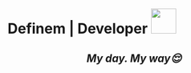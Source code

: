 #  Definem | Developer <img src="https://media.giphy.com/media/mGcNjsfWAjY5AEZNw6/giphy.gif" width="50">


<h2 align="center"><i> My day. My way😌 </i></h1>

<!--

<h3 align="center"><i> 💫 About Me: </i></h1>

<br>

🔭 I’m currently working on developing my skills in React.js and Vue.js Frameworks.<br>

👯 I’m looking to collaborate on open-source projects related to web development.<br>

🤝 I’m looking for help with React concepts and best practices.<br>

🌱 I’m currently learning more about front-end development with JavaScript, TypeScript, Vue and React.<br>

💬 Ask me about Frontend development, React and Vue Frameworks, web development, or anything related to programming.<br>

⚡️ Fun fact: Even if you read so much information, you will not know about me 😉


<br>


![C](https://img.shields.io/badge/C%20Prog%20lang-information?style=flat&logo=c&logoColor=black&color=black&labelColor=0077b6)
![Python](https://img.shields.io/badge/Python-information?style=flat&logo=python&logoColor=black&color=black&labelColor=3670A0)
![MySQL](https://img.shields.io/badge/MySQL-information?style=flat&logo=mysql&logoColor=black&color=black&labelColor=039BE5)
![ElectronJs](https://img.shields.io/badge/Electron%20Js-information?style=flat&logo=electron&logoColor=black&color=black&labelColor=039BE5)

![HTML](https://img.shields.io/badge/HTML-information?style=flat&logo=html5&logoColor=black&color=black&labelColor=%23E34F26)
![CSS](https://img.shields.io/badge/CSS-information?style=flat&logo=css3&logoColor=black&color=black&labelColor=%231572B6)
![SASS](https://img.shields.io/badge/SASS-information?style=flat&logo=sass&logoColor=black&color=black&labelColor=EF87BE)
![JavaScript](https://img.shields.io/badge/JavaScript-information?style=flat&logo=javascript&logoColor=black&color=black&labelColor=F7DF1E)
![TypeScript](https://img.shields.io/badge/TypeScript-information?style=flat&logo=typescript&logoColor=black&color=black&labelColor=039BE5)

![i18n](https://img.shields.io/badge/i18n-information?style=flat&logo=i18next&logoColor=black&color=black&labelColor=F7DF1E)
![VanillaJs](https://img.shields.io/badge/Vanilla%20Js-information?style=flat&logo=javascript&logoColor=black&color=black&labelColor=F7DF1E)
![CoreJs](https://img.shields.io/badge/Core%20Js-information?style=flat&logo=javascript&logoColor=black&color=black&labelColor=F7DF1E)
![Bootstrap](https://img.shields.io/badge/Bootstrap-information?style=flat&logo=bootstrap&logoColor=black&color=black&labelColor=553C76)
![TailwindCss](https://img.shields.io/badge/TailwindCss-information?style=flat&logo=tailwindcss&logoColor=black&color=black&labelColor=039BE5)

![React.js](https://img.shields.io/badge/React.js-information?style=flat&logo=react&logoColor=white&color=black&labelColor=61DBFB)
![ReactRouter](https://img.shields.io/badge/React%20Router-information?style=flat&logo=reactrouter&logoColor=white&color=black&labelColor=%23E34F26)
![Vue.js](https://img.shields.io/badge/Vue.js-information?style=flat&logo=vue.js&logoColor=41B883&color=black&labelColor=black)
![Next.js](https://img.shields.io/badge/Next.js-information?style=flat&logo=next.js&logoColor=black&color=black&labelColor=white)
![Nuxt.js](https://img.shields.io/badge/Nuxt.js-information?style=flat&logo=nuxt.js&logoColor=00e676&color=black&labelColor=black)

![JWT](https://img.shields.io/badge/JWT-information?color=black&style=flat&logo=JSON%20web%20tokens)
![JQuery](https://img.shields.io/badge/JQuery-information?style=flat&logo=jquery&logoColor=039BE5&color=black&labelColor=black)
![npm](https://img.shields.io/badge/npm-information?style=flat&logo=npm&logoColor=white&color=black&labelColor=%23E34F26)
![AntDesign](https://img.shields.io/badge/AntDesign-information?style=flat&logo=antdesign&logoColor=white&color=black&labelColor=black)
![Pinia](https://img.shields.io/badge/Pinia-information?style=flat&logo=pinia&logoColor=white&color=black&labelColor=black)
![Zustand](https://img.shields.io/badge/Zustand-information?style=flat&logo=zustand&logoColor=white&color=black&labelColor=black)

![Postman](https://img.shields.io/badge/Postman-information?style=flat&logo=postman&logoColor=black&color=black&labelColor=FF6C37)
![Swagger](https://img.shields.io/badge/Swagger-information?style=flat&logo=swagger&logoColor=black&color=black&labelColor=85EA2D)
![WebSocket](https://img.shields.io/badge/WebSocket-information?style=flat&logo=websocket.io&logoColor=black&color=black&labelColor=%2300CCBB)
![Trello](https://img.shields.io/badge/Trello-information?style=flat&logo=Trello&logoColor=white&color=black&labelColor=%23026AA7)
![Netlify](https://img.shields.io/badge/Netlify-information?style=flat&logo=netlify&logoColor=3cd8a5&color=black&labelColor=303030)
![Vercel](https://img.shields.io/badge/Vercel-information?style=flat&logo=vercel&logoColor=white&color=black&labelColor=black)

![Git](https://img.shields.io/badge/Git-information?style=flat&logo=git&logoColor=white&color=black&labelColor=%23E34F26)
![GitHub](https://img.shields.io/badge/GitHub-information?style=flat&logo=github&logoColor=white&color=black&labelColor=181717)
![GitHub](https://img.shields.io/badge/Ci%2FCD-Git-information?style=flat&logo=github&logoColor=white&color=black&labelColor=181717)
![GitLab](https://img.shields.io/badge/GitLab-information?style=flat&logo=gitlab&logoColor=white&color=black&labelColor=%23E34F26)
![Qt](https://img.shields.io/badge/Qt-information?style=flat&logo=qt&logoColor=41B883&color=black&labelColor=black)

![Ubuntu](https://img.shields.io/badge/Ubuntu-information?style=flat&logo=ubuntu&logoColor=white&color=black&labelColor=E95420)
![MacOs](https://img.shields.io/badge/MacOs-information?style=flat&logo=apple&logoColor=white&color=black&labelColor=#383838)
![Kali](https://img.shields.io/badge/Kali%20Linux-information?style=flat&logo=kalilinux&logoColor=white&color=black&labelColor=1976d2)
![Windows](https://img.shields.io/badge/Windows-information?style=flat&logo=windows&logoColor=white&color=black&labelColor=1976d2)


![Anaconda](https://img.shields.io/badge/Anaconda-information?style=flat&logo=anaconda&logoColor=black&color=black&labelColor=green)
![PyCharm](https://img.shields.io/badge/PyCharm-information?style=flat&logo=pycharm&logoColor=black&color=black&labelColor=green)
![Vim](https://img.shields.io/badge/Vim-information?style=flat&logo=vim&logoColor=black&color=black&labelColor=003500)
![Sublime](https://img.shields.io/badge/Sublime-information?style=flat&logo=Sublimetext&logoColor=e65100&color=black&labelColor=ff9800)
![Nano](https://img.shields.io/badge/Nano-information?style=flat&logo=nano&logoColor=410000&color=black&labelColor=ivory)


![Xcode](https://img.shields.io/badge/Xcode-information?style=flat&logo=xcode&logoColor=black&color=black&labelColor=1976d2)
![VScode](https://img.shields.io/badge/VScode-information?style=flat&logo=visualstudiocode&logoColor=black&color=black&labelColor=1976d2)
![VScode](https://img.shields.io/badge/Visual%20Studio-information?style=flat&logo=visualstudio&logoColor=black&color=black&labelColor=1976d2)

😅😁

![CounterStrike](https://img.shields.io/badge/-CounterStrike-black?style=flat-square&logo=counterstrike)
![Pubg](https://img.shields.io/badge/-PUBG-black?style=flat-square&logo=pubg)

-->
